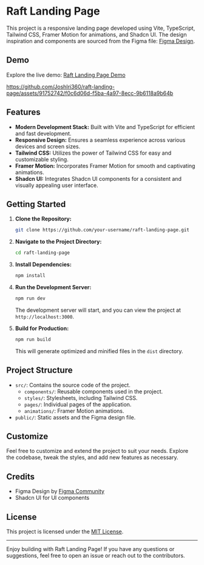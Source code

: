 # Raft Landing Page

This project is a responsive landing page developed using Vite, TypeScript, Tailwind CSS, Framer Motion for animations, and Shadcn UI. The design inspiration and components are sourced from the Figma file: [Figma Design](https://www.figma.com/community/file/1297717078279898502).

## Demo

Explore the live demo: [Raft Landing Page Demo](https://raft-landing-page-hvmh.vercel.app/)


https://github.com/JoshIri360/raft-landing-page/assets/91752742/f0c6d06d-f5ba-4a97-8ecc-9b6118a9b64b



## Features

- **Modern Development Stack:** Built with Vite and TypeScript for efficient and fast development.
- **Responsive Design:** Ensures a seamless experience across various devices and screen sizes.
- **Tailwind CSS:** Utilizes the power of Tailwind CSS for easy and customizable styling.
- **Framer Motion:** Incorporates Framer Motion for smooth and captivating animations.
- **Shadcn UI:** Integrates Shadcn UI components for a consistent and visually appealing user interface.

## Getting Started

1. **Clone the Repository:**

   ```bash
   git clone https://github.com/your-username/raft-landing-page.git
   ```

2. **Navigate to the Project Directory:**

   ```bash
   cd raft-landing-page
   ```

3. **Install Dependencies:**

   ```bash
   npm install
   ```

4. **Run the Development Server:**

   ```bash
   npm run dev
   ```

   The development server will start, and you can view the project at `http://localhost:3000`.

5. **Build for Production:**

   ```bash
   npm run build
   ```

   This will generate optimized and minified files in the `dist` directory.

## Project Structure

- `src/`: Contains the source code of the project.
  - `components/`: Reusable components used in the project.
  - `styles/`: Stylesheets, including Tailwind CSS.
  - `pages/`: Individual pages of the application.
  - `animations/`: Framer Motion animations.
- `public/`: Static assets and the Figma design file.

## Customize

Feel free to customize and extend the project to suit your needs. Explore the codebase, tweak the styles, and add new features as necessary.

## Credits

- Figma Design by [Figma Community](https://www.figma.com/community/file/1297717078279898502)
- Shadcn UI for UI components

## License

This project is licensed under the [MIT License](LICENSE).

---

Enjoy building with Raft Landing Page! If you have any questions or suggestions, feel free to open an issue or reach out to the contributors.
